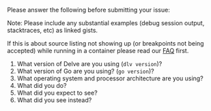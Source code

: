 Please answer the following before submitting your issue:

Note: Please include any substantial examples (debug session output,
stacktraces, etc) as linked gists.

If this is about source listing not showing up (or breakpoints not being
accepted) while running in a container please read our
[FAQ](https://github.com/emad-elsaid/delve/blob/master/Documentation/faq.md#substpath)
first.

1. What version of Delve are you using (`dlv version`)?
2. What version of Go are you using? (`go version`)?
3. What operating system and processor architecture are you using?
4. What did you do?
5. What did you expect to see?
6. What did you see instead?
